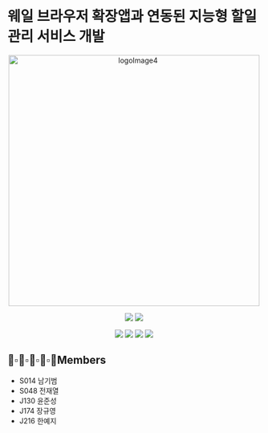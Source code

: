 # 웨일 브라우저 확장앱과 연동된 지능형 할일관리 서비스 개발

<p align="center">
  <img width="500" alt="logoImage4" src="https://media2.pl/g/750/72257.jpg">
</p>

<p align="center">
  <img src="https://img.shields.io/badge/swift-v5.1-orange?logo=swift" />
  <img src="https://img.shields.io/badge/xcode-v12.1-blue?logo=xcode" />
</p>
<p align="center">
  <img src="https://img.shields.io/badge/react-17.0.1-9cf?logo=react" />
  <img src="https://img.shields.io/badge/node.js-v12.19.0-green?logo=node.js" />
  <img src="https://img.shields.io/badge/javascript-ES6+-yellow?logo=javascript" />
  <img src="https://img.shields.io/badge/mysql-v5.7.32-blue?logo=mysql" />
</p>

## 👦▫👨▫🧒▫👦▫👩Members
- S014 남기범
- S048 전재열
- J130 윤준성
- J174 장규영
- J216 한예지
